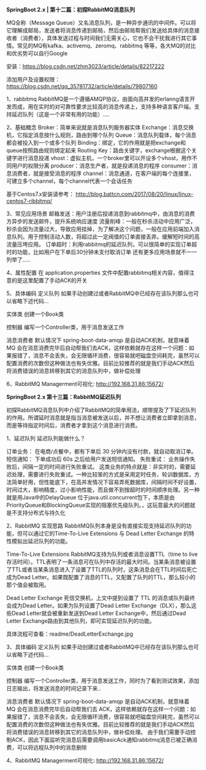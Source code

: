 **SpringBoot 2.x | 第十二篇：初探RabbitMQ消息队列**

MQ全称（Message Queue）又名消息队列，是一种异步通讯的中间件。可以将它理解成邮局，发送者将消息传递到邮局，然后由邮局帮我们发送给具体的消息接收者（消费者），具体发送过程与时间我们无需关心，它也不会干扰我进行其它事情。常见的MQ有kafka、activemq、zeromq、rabbitmq 等等，各大MQ的对比和优劣势可以自行Google

安装：https://blog.csdn.net/zhm3023/article/details/82217222

添加用户及设置权限：https://blog.csdn.net/qq_35781732/article/details/79807160

1、rabbitmq
RabbitMQ是一个遵循AMQP协议，由面向高并发的erlanng语言开发而成，用在实时的对可靠性要求比较高的消息传递上，支持多种语言客户端。支持延迟队列（这是一个非常有用的功能）….

2、基础概念
Broker：简单来说就是消息队列服务器实体
Exchange：消息交换机，它指定消息按什么规则，路由到哪个队列
Queue：消息队列载体，每个消息都会被投入到一个或多个队列
Binding：绑定，它的作用就是把exchange和queue按照路由规则绑定起来
Routing Key：路由关键字，exchange根据这个关键字进行消息投递
vhost：虚拟主机，一个broker里可以开设多个vhost，用作不同用户的权限分离
producer：消息生产者，就是投递消息的程序
consumer：消息消费者，就是接受消息的程序
channel：消息通道，在客户端的每个连接里，可建立多个channel，每个channel代表一个会话任务

基于Centos7.x安装请参考： http://blog.battcn.com/2017/08/20/linux/linux-centos7-ribbitmq/


3、常见应用场景
邮箱发送：用户注册后投递消息到rabbitmq中，由消息的消费方异步的发送邮件，提升系统响应速度
流量削峰：一般在秒杀活动中应用广泛，秒杀会因为流量过大，导致应用挂掉，为了解决这个问题，一般在应用前端加入消息队列。用于控制活动人数，将超过此一定阀值的订单直接丢弃。缓解短时间的高流量压垮应用。
订单超时：利用rabbitmq的延迟队列，可以很简单的实现订单超时的功能，比如用户在下单后30分钟未支付取消订单
还有更多应用场景就不一一列举了…..

4、属性配置
在 application.properties 文件中配置rabbitmq相关内容，值得注意的是这里配置了手动ACK的开关

5、具体编码
定义队列
如果手动创建过或者RabbitMQ中已经存在该队列那么也可以省略下述代码…

实体类
创建一个Book类

控制器
编写一个Controller类，用于消息发送工作

消息消费者
默认情况下 spring-boot-data-amqp 是自动ACK机制，就意味着 MQ 会在消息消费完毕后自动帮我们去ACK，这样依赖就存在这样一个问题：如果报错了，消息不会丢失，会无限循环消费，很容易就吧磁盘空间耗完，虽然可以配置消费的次数但这种做法也有失优雅。目前比较推荐的就是我们手动ACK然后将消费错误的消息转移到其它的消息队列中，做补偿处理

6、RabbitMQ Managerment可视化: http://192.168.31.86:15672/

**SpringBoot 2.x 第十三篇：RabbitMQ延迟队列**

初探RabbitMQ消息队列中介绍了RabbitMQ的简单用法，顺带提及了下延迟队列的作用。所谓延时消息就是指当消息被发送以后，并不想让消费者立即拿到消息，而是等待指定时间后，消费者才拿到这个消息进行消费。

1、延迟队列
延迟队列能做什么？

订单业务： 在电商/点餐中，都有下单后 30 分钟内没有付款，就自动取消订单。
短信通知： 下单成功后 60s 之后给用户发送短信通知。
失败重试： 业务操作失败后，间隔一定的时间进行失败重试。
这类业务的特点就是：非实时的，需要延迟处理，需要进行失败重试。一种比较笨的方式是采用定时任务，轮训数据库，方法简单好用，但性能底下，在高并发情况下容易弄死数据库，间隔时间不好设置，时间过大，影响精度，过小影响性能，而且做不到按超时的时间顺序处理。另一种就是用Java中的DelayQueue 位于java.util.concurrent包下，本质是由PriorityQueue和BlockingQueue实现的阻塞优先级队列。，这玩意最大的问题就是不支持分布式与持久化

2、RabbitMQ 实现思路
RabbitMQ队列本身是没有直接实现支持延迟队列的功能，但可以通过它的Time-To-Live Extensions 与 Dead Letter Exchange 的特性模拟出延迟队列的功能。

Time-To-Live Extensions
RabbitMQ支持为队列或者消息设置TTL（time to live 存活时间）。TTL表明了一条消息可在队列中存活的最大时间。当某条消息被设置了TTL或者当某条消息进入了设置了TTL的队列时，这条消息会在TTL时间后死亡成为Dead Letter。如果既配置了消息的TTL，又配置了队列的TTL，那么较小的那个值会被取用。

Dead Letter Exchange
死信交换机，上文中提到设置了 TTL 的消息或队列最终会成为Dead Letter。如果为队列设置了Dead Letter Exchange（DLX），那么这些Dead Letter就会被重新发送到Dead Letter Exchange中，然后通过Dead Letter Exchange路由到其他队列，即可实现延迟队列的功能。

具体流程可查看：readme/DeadLetterExchange.jpg


3、具体编码
定义队列
如果手动创建过或者RabbitMQ中已经存在该队列那么也可以省略下述代码…

实体类
创建一个Book类

控制器
编写一个Controller类，用于消息发送工作，同时为了看到测试效果，添加日志输出，将发送消息的时间记录下来..

消息消费者
默认情况下 spring-boot-data-amqp 是自动ACK机制，就意味着 MQ 会在消息消费完毕后自动帮我们去 ACK，这样依赖就存在这样一个问题：如果报错了，消息不会丢失，会无限循环消费，很容易就吧磁盘空间耗完，虽然可以配置消费的次数但这种做法也有失优雅。目前比较推荐的就是我们手动ACK然后将消费错误的消息转移到其它的消息队列中，做补偿处理。 由于我们需要手动控制ACK，因此下面监听完消息后需要调用basicAck通知rabbitmq消息已被正确消费，可以将远程队列中的消息删除

4、RabbitMQ Managerment可视化: http://192.168.31.86:15672/